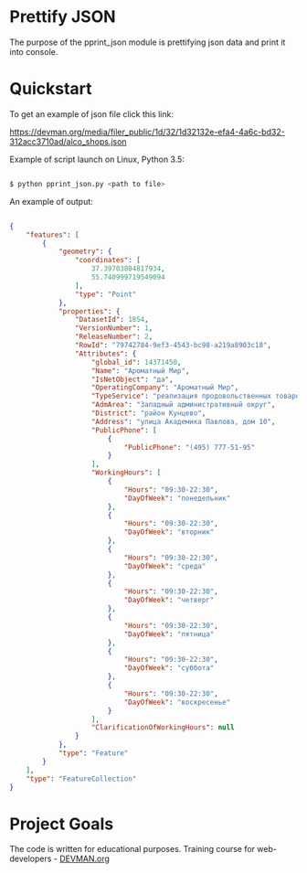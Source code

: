 # Prettify JSON

The purpose of the pprint_json module is prettifying json data and print it into console. 

# Quickstart
To get an example of json file click this link:

https://devman.org/media/filer_public/1d/32/1d32132e-efa4-4a6c-bd32-312acc3710ad/alco_shops.json

Example of script launch on Linux, Python 3.5:

```bash

$ python pprint_json.py <path to file>

```
An example of output:
```json

{
    "features": [
        {
            "geometry": {
                "coordinates": [
                    37.39703804817934,
                    55.740999719549094
                ],
                "type": "Point"
            },
            "properties": {
                "DatasetId": 1854,
                "VersionNumber": 1,
                "ReleaseNumber": 2,
                "RowId": "79742784-9ef3-4543-bc98-a219a8903c18",
                "Attributes": {
                    "global_id": 14371450,
                    "Name": "Ароматный Мир",
                    "IsNetObject": "да",
                    "OperatingCompany": "Ароматный Мир",
                    "TypeService": "реализация продовольственных товаров",
                    "AdmArea": "Западный административный округ",
                    "District": "район Кунцево",
                    "Address": "улица Академика Павлова, дом 10",
                    "PublicPhone": [
                        {
                            "PublicPhone": "(495) 777-51-95"
                        }
                    ],
                    "WorkingHours": [
                        {
                            "Hours": "09:30-22:30",
                            "DayOfWeek": "понедельник"
                        },
                        {
                            "Hours": "09:30-22:30",
                            "DayOfWeek": "вторник"
                        },
                        {
                            "Hours": "09:30-22:30",
                            "DayOfWeek": "среда"
                        },
                        {
                            "Hours": "09:30-22:30",
                            "DayOfWeek": "четверг"
                        },
                        {
                            "Hours": "09:30-22:30",
                            "DayOfWeek": "пятница"
                        },
                        {
                            "Hours": "09:30-22:30",
                            "DayOfWeek": "суббота"
                        },
                        {
                            "Hours": "09:30-22:30",
                            "DayOfWeek": "воскресенье"
                        }
                    ],
                    "ClarificationOfWorkingHours": null
                }
            },
            "type": "Feature"
        }
    ],
    "type": "FeatureCollection"
}

```

# Project Goals

The code is written for educational purposes. Training course for web-developers - [DEVMAN.org](https://devman.org)
